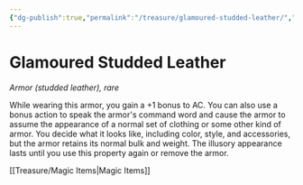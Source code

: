 ```yaml
---
{"dg-publish":true,"permalink":"/treasure/glamoured-studded-leather/","dgHomeLink":false,"dgPassFrontmatter":true}
---
```



# Glamoured Studded Leather

*Armor (studded leather), rare*

While wearing this armor, you gain a +1 bonus to AC. You can also use a bonus action to speak the armor's command word and cause the armor to assume the appearance of a normal set of clothing or some other kind of armor. You decide what it looks like, including color, style, and accessories, but the armor retains its normal bulk and weight. The illusory appearance lasts until you use this property again or remove the armor.


[[Treasure/Magic Items|Magic Items]]